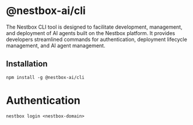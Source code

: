 # @nestbox-ai/cli
The Nestbox CLI tool is designed to facilitate development, management, and deployment of AI agents built on the Nestbox platform. It provides developers streamlined commands for authentication, deployment lifecycle management, and AI agent management.

## Installation
```
npm install -g @nestbox-ai/cli
```

# Authentication
```
nestbox login <nestbox-domain>
```

